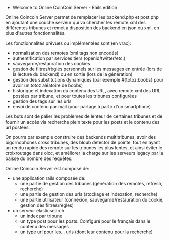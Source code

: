 * Welcome to Online CoinCoin Server - Rails edition

Online Coincoin Server permet de remplacer les backend.php et post.php en ajoutant une couche serveur qui va chercher
les remote.xml des différentes tribunes et remet à disposition des backend en json ou xml, en plus d'autres fonctionnalités.

Les fonctionnalités prévues ou implémentées sont (en vrac):

- normalisation des remotes (xml tags non encodés)
- authentification par services tiers (openid/twitter/etc.)
- sauvegarde/restauration des cookies
- gestion de filtres/règles personnels sur les messages en entrée (lors de la lecture du backend) ou en sortie (lors de la génération)
- gestion des substitutions dynamiques (par exemple #{totoz:boobs} pour avoir un totoz aléatoire de boobs)
- historique et indexation du contenu des URL, avec remote.xml des URL postées par tribune, et pour toutes les tribunes configurées
- gestion des tags sur les urls
- envoi de contenu par mail (pour partage à partir d'un smartphone)

Les buts sont de palier les problèmes de lenteur de certaines tribunes et de fournir un accès via recherche plein texte pour les posts et le contenu des url postées.

On pourra par exemple construire des backends multitribunes, avoir des bigornophones cross tribunes, des bloub detector de pointe, tout en ayant un rendu rapide des remote sur les tribunes les plus lentes, et ainsi éviter le croixroutage dans olcc, et améliorer la charge sur les serveurs legacy par la baisse du nombre des requêtes.

Online Coincoin Server est composé de:

- une application rails composée de:
  - une partie de gestion des tribunes (génération des remotes, refresh, recherche)
  - une partie de gestion des urls (stockage et indexation, recherche)
  - une partie utilisateur (connexion, sauvegarde/restauration du cookie, gestion des filtres/règles)
- un serveur elasticsearch
  - un index par tribune
  - un type post pour les posts. Configuré pour le français dans le contenu des messages
  - un type url pour les... urls (dont leur contenu pour la recherche)


